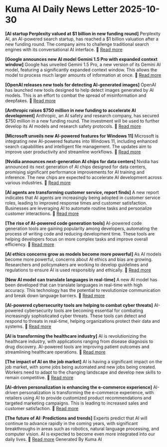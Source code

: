 # Kuma AI Daily News Letter 2025-10-30 

**[AI startup Perplexity valued at $1 billion in new funding round]**
Perplexity AI, an AI-powered search startup, has reached a $1 billion valuation after a new funding round. The company aims to challenge traditional search engines with its conversational AI interface.
🔗 [Read more](https://www.example.com/perplexity-valuation)

**[Google announces new AI model Gemini 1.5 Pro with expanded context window]**
Google has unveiled Gemini 1.5 Pro, a new version of its Gemini AI model, featuring a significantly expanded context window. This allows the model to process much larger amounts of information at once.
🔗 [Read more](https://www.example.com/gemini-15-pro)

**[OpenAI releases new tools for detecting AI-generated images]**
OpenAI has launched new tools designed to help detect images generated by AI models. This is an effort to combat the spread of misinformation and deepfakes.
🔗 [Read more](https://www.example.com/openai-image-detection)

**[Anthropic raises $750 million in new funding to accelerate AI development]**
Anthropic, an AI safety and research company, has secured $750 million in a new funding round. The investment will be used to further develop its AI models and research safety protocols.
🔗 [Read more](https://www.example.com/anthropic-funding)

**[Microsoft unveils new AI-powered features for Windows 11]**
Microsoft is integrating new AI-powered features into Windows 11, including enhanced search capabilities and intelligent file management. The updates aim to improve user productivity and streamline workflows.
🔗 [Read more](https://www.example.com/windows-11-ai)

**[Nvidia announces next-generation AI chips for data centers]**
Nvidia has announced its next generation of AI chips designed for data centers, promising significant performance improvements for AI training and inference. The new chips are expected to accelerate AI development across various industries.
🔗 [Read more](https://www.example.com/nvidia-ai-chips)

**[AI agents are transforming customer service, report finds]**
A new report indicates that AI agents are increasingly being adopted in customer service roles, leading to improved response times and customer satisfaction. Businesses are leveraging AI to automate routine tasks and personalize customer interactions.
🔗 [Read more](https://www.example.com/ai-agents-customer-service)

**[The rise of AI-powered code generation tools]**
AI-powered code generation tools are gaining popularity among developers, automating the process of writing code and reducing development time. These tools are helping developers focus on more complex tasks and improve overall efficiency.
🔗 [Read more](https://www.example.com/ai-code-generation)

**[AI ethics concerns grow as models become more powerful]**
As AI models become more powerful, concerns about AI ethics and bias are growing. Researchers and policymakers are working to develop guidelines and regulations to ensure AI is used responsibly and ethically.
🔗 [Read more](https://www.example.com/ai-ethics-concerns)

**[New AI model can translate languages in real-time]**
A new AI model has been developed that can translate languages in real-time with high accuracy. This technology has the potential to revolutionize communication and break down language barriers.
🔗 [Read more](https://www.example.com/ai-real-time-translation)

**[AI-powered cybersecurity tools are helping to combat cyber threats]**
AI-powered cybersecurity tools are becoming essential for combating increasingly sophisticated cyber threats. These tools can detect and respond to threats in real-time, helping organizations protect their data and systems.
🔗 [Read more](https://www.example.com/ai-cybersecurity)

**[AI is transforming the healthcare industry]**
AI is revolutionizing the healthcare industry, with applications ranging from disease diagnosis to drug discovery. AI-powered tools are improving patient outcomes and streamlining healthcare operations.
🔗 [Read more](https://www.example.com/ai-healthcare)

**[The impact of AI on the job market]**
AI is having a significant impact on the job market, with some jobs being automated and new jobs being created. Workers need to adapt to the changing landscape and develop new skills to remain competitive.
🔗 [Read more](https://www.example.com/ai-job-market)

**[AI-driven personalization is enhancing the e-commerce experience]**
AI-driven personalization is transforming the e-commerce experience, with retailers using AI to provide customized product recommendations and targeted marketing campaigns. This is leading to increased sales and customer satisfaction.
🔗 [Read more](https://www.example.com/ai-ecommerce)

**[The future of AI: Predictions and trends]**
Experts predict that AI will continue to advance rapidly in the coming years, with significant breakthroughs in areas such as robotics, natural language processing, and computer vision. AI is expected to become even more integrated into our daily lives.
🔗 [Read more](https://www.example.com/ai-future)
Generated By Kuma AI
